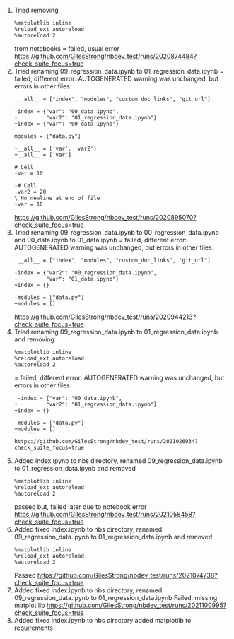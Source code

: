 1. Tried removing
    ```
    %matplotlib inline
    %reload_ext autoreload
    %autoreload 2
    ```
    from notebooks
    = failed, usual error
    https://github.com/GilesStrong/nbdev_test/runs/2020874484?check_suite_focus=true
1. Tried renaming 09_regression_data.ipynb to 01_regression_data.ipynb
    = failed, different error: AUTOGENERATED warning was unchanged, but errors in other files:
    ```
     __all__ = ["index", "modules", "custom_doc_links", "git_url"]
    
    -index = {"var": "00_data.ipynb",
    -         "var2": "01_regression_data.ipynb"}
    +index = {"var": "00_data.ipynb"}
    
    modules = ["data.py"]
    ```
    ```
    -__all__ = ['var', 'var2']
    +__all__ = ['var']
    
    # Cell
    -var = 10
    -
    -# Cell
    -var2 = 20
    \ No newline at end of file
    +var = 10
    ```
    https://github.com/GilesStrong/nbdev_test/runs/2020895070?check_suite_focus=true
1. Tried renaming 09_regression_data.ipynb to 00_regression_data.ipynb and 00_data.ipynb to 01_data.ipynb
    = failed, different error: AUTOGENERATED warning was unchanged, but errors in other files:
    ```
     __all__ = ["index", "modules", "custom_doc_links", "git_url"]
 
    -index = {"var2": "00_regression_data.ipynb",
    -         "var": "01_data.ipynb"}
    +index = {}
    
    -modules = ["data.py"]
    +modules = []
    ```
    https://github.com/GilesStrong/nbdev_test/runs/2020944213?check_suite_focus=true
1. Tried renaming 09_regression_data.ipynb to 01_regression_data.ipynb and removing
    ```
    %matplotlib inline
    %reload_ext autoreload
    %autoreload 2
    ```
    = failed, different error: AUTOGENERATED warning was unchanged, but errors in other files:
    ```
     -index = {"var": "00_data.ipynb",
    -         "var2": "01_regression_data.ipynb"}
    +index = {}
    
    -modules = ["data.py"]
    +modules = []
        ```
    https://github.com/GilesStrong/nbdev_test/runs/2021026934?check_suite_focus=true
1. Added index.ipynb to nbs directory, renamed 09_regression_data.ipynb to 01_regression_data.ipynb and removed
    ```
    %matplotlib inline
    %reload_ext autoreload
    %autoreload 2
    ```
    passed but, failed later due to notebook error
    https://github.com/GilesStrong/nbdev_test/runs/2021058458?check_suite_focus=true
1. Added fixed index.ipynb to nbs directory, renamed 09_regression_data.ipynb to 01_regression_data.ipynb and removed
    ```
    %matplotlib inline
    %reload_ext autoreload
    %autoreload 2
    ```
    Passed
    https://github.com/GilesStrong/nbdev_test/runs/2021074738?check_suite_focus=true
1. Added fixed index.ipynb to nbs directory, renamed 09_regression_data.ipynb to 01_regression_data.ipynb
    Failed: missing matplot lib
    https://github.com/GilesStrong/nbdev_test/runs/2021100995?check_suite_focus=true
1. Added fixed index.ipynb to nbs directory added matplotlib to requirements
    